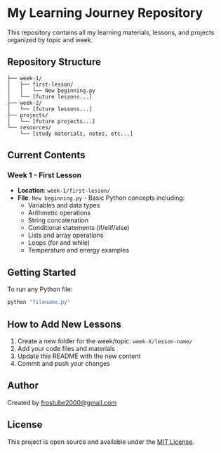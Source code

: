 # My Learning Journey Repository

This repository contains all my learning materials, lessons, and projects organized by topic and week.

## Repository Structure

```
├── week-1/
│   ├── first-lesson/
│   │   └── New beginning.py
│   └── [future lessons...]
├── week-2/
│   └── [future lessons...]
├── projects/
│   └── [future projects...]
└── resources/
    └── [study materials, notes, etc...]
```

## Current Contents

### Week 1 - First Lesson
- **Location**: `week-1/first-lesson/`
- **File**: `New beginning.py` - Basic Python concepts including:
  - Variables and data types
  - Arithmetic operations
  - String concatenation
  - Conditional statements (if/elif/else)
  - Lists and array operations
  - Loops (for and while)
  - Temperature and energy examples

## Getting Started

To run any Python file:

```bash
python "filename.py"
```

## How to Add New Lessons

1. Create a new folder for the week/topic: `week-X/lesson-name/`
2. Add your code files and materials
3. Update this README with the new content
4. Commit and push your changes

## Author

Created by frostube2000@gmail.com

## License

This project is open source and available under the [MIT License](LICENSE). 